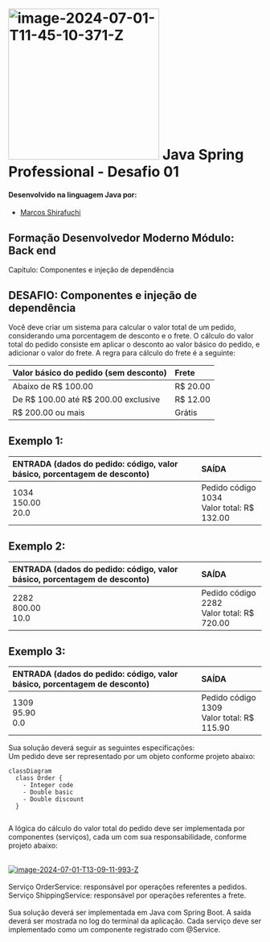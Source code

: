 # <a href="https://imgbb.com/"><img src="https://i.ibb.co/51bfmLv/image-2024-07-01-T11-45-10-371-Z.png" alt="image-2024-07-01-T11-45-10-371-Z" border="0" width="300"></a> Java Spring Professional - Desafio 01

#### Desenvolvido na linguagem Java por:
- [Marcos Shirafuchi](https://github.com/marcosfshirafuchi)
## Formação Desenvolvedor Moderno Módulo: Back end
Capítulo: Componentes e injeção de dependência

## DESAFIO: Componentes e injeção de dependência

Você deve criar um sistema para calcular o valor total de um pedido, considerando uma porcentagem
de desconto e o frete. O cálculo do valor total do pedido consiste em aplicar o desconto ao valor
básico do pedido, e adicionar o valor do frete. A regra para cálculo do frete é a seguinte:

<table>
  <thead>
    <tr align="left">
      <th>Valor básico do pedido (sem desconto)</th>
      <th>Frete</th>
    </tr>
  </thead>
  <tbody align="left">
    <tr>
      <td>Abaixo de R$ 100.00<br>
      </td>
      <td>R$ 20.00
      </td>
    </tr>
    <tr>
      <td>De R$ 100.00 até R$ 200.00 exclusive<br>
      </td>
      <td>R$ 12.00</td>
    </tr>
    <tr>
      <td>R$ 200.00 ou mais</td>
      <td>Grátis</td>   
    </tr>
  </tbody>
  <tfoot></tfoot>
</table>

## Exemplo 1:
<table>
  <thead>
    <tr align="left">
      <th>ENTRADA (dados do pedido: código, valor básico, porcentagem de desconto)</th>
      <th>SAÍDA</th>
    </tr>
  </thead>
  <tbody align="left">
    <tr>
      <td>1034<br>
      150.00<br>
      20.0</td>
      <td>Pedido código 1034<br>
          Valor total: R$ 132.00
      </td>
    </tr>
   
  </tbody>
  <tfoot></tfoot>
</table>

## Exemplo 2:
<table>
  <thead>
    <tr align="left">
      <th>ENTRADA (dados do pedido: código, valor básico, porcentagem de desconto)</th>
      <th>SAÍDA</th>
    </tr>
  </thead>
  <tbody align="left">
    <tr>
      <td>2282<br>
          800.00<br>
          10.0
      </td>
      <td>
          Pedido código 2282<br>
          Valor total: R$ 720.00
      </td>
    </tr>
   
  </tbody>
  <tfoot></tfoot>
</table>

## Exemplo 3:
<table>
  <thead>
    <tr align="left">
      <th>ENTRADA (dados do pedido: código, valor básico, porcentagem de desconto)</th>
      <th>SAÍDA</th>
    </tr>
  </thead>
  <tbody align="left">
    <tr>
      <td>
          1309<br>
          95.90<br>
          0.0
      </td>
      <td>
        Pedido código 1309<br>
        Valor total: R$ 115.90
      </td>
    </tr>
   
  </tbody>
  <tfoot></tfoot>
</table>

Sua solução deverá seguir as seguintes especificações:<br>
Um pedido deve ser representado por um objeto conforme projeto abaixo:<br>

```mermaid
classDiagram
  class Order {
    - Integer code
    - Double basic
    - Double discount
  }
 

```

A lógica do cálculo do valor total do pedido deve ser implementada por componentes (serviços), cada
um com sua responsabilidade, conforme projeto abaixo:<br><br>

<a href="https://ibb.co/9Yv3tqt"><img src="https://i.ibb.co/q1nF5R5/image-2024-07-01-T13-09-11-993-Z.png" alt="image-2024-07-01-T13-09-11-993-Z" border="0"></a><br />
<br>
Serviço OrderService: responsável por operações referentes a pedidos.<br>
Serviço ShippingService: responsável por operações referentes a frete.<br><br>
Sua solução deverá ser implementada em Java com Spring Boot. A saída deverá ser mostrada no log
do terminal da aplicação. Cada serviço deve ser implementado como um componente registrado com
@Service.
